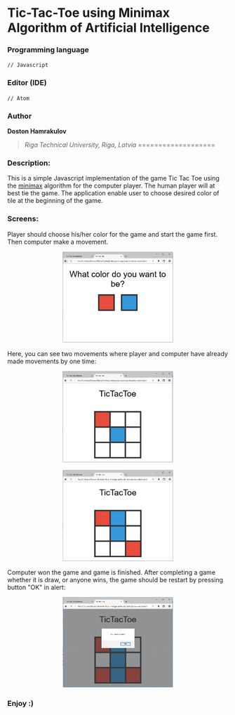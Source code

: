 # Tic-Tac-Toe using Minimax Algorithm of Artificial Intelligence

### Programming language
```[Javascript]
// Javascript
```

### Editor (IDE)
```[atom]
// Atom
```

### Author
**Doston Hamrakulov**
>*Riga Technical University, Riga, Latvia*
===================

### Description:
This is a simple Javascript implementation of the game Tic Tac Toe using the <a href="https://en.wikipedia.org/wiki/Minimax">minimax</a> algorithm for the computer player. The human player will at best tie the game. The application enable user to choose desired color of tile at the beginning of the game.

### Screens:

Player should choose his/her color for the game and start the game first. Then computer make a movement.
<p align="center"><img width="50%" height="50%" src="https://github.com/dostonhamrakulov/Tic-Tac-Toe-Minimax-implementation-for-AI-using-WEB/blob/master/Images/images_1.PNG" /></p>


Here,  you can see two movements where player and computer have already made movements by one time:
<p align="center"><img width="50%" height="50%" src="https://github.com/dostonhamrakulov/Tic-Tac-Toe-Minimax-implementation-for-AI-using-WEB/blob/master/Images/images_2.PNG" /></p>


<p align="center"><img width="50%" height="50%" src="https://github.com/dostonhamrakulov/Tic-Tac-Toe-Minimax-implementation-for-AI-using-WEB/blob/master/Images/images_3.PNG" /></p>


Computer won the game and game is finished. After completing a game whether it is draw, or anyone wins, the game should be restart by pressing button "OK" in alert:
<p align="center"><img width="50%" height="50%" src="https://github.com/dostonhamrakulov/Tic-Tac-Toe-Minimax-implementation-for-AI-using-WEB/blob/master/Images/images_4.PNG" /></p>


### Enjoy :)
